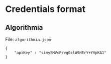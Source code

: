# Credentials format

## Algorithmia

File: `algorithmia.json`

```
{
    "apiKey" : "simySMVcP/vg0zlA9HErY+YVpKA1"
}
```